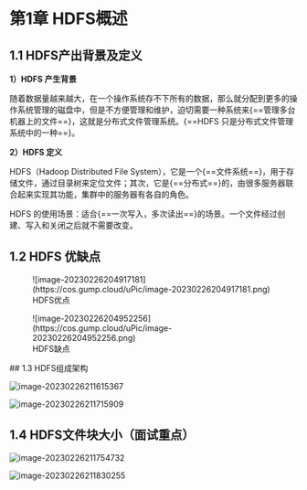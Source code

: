 # 第1章 HDFS概述

## 1.1 HDFS产出背景及定义

**1）HDFS 产生背景**

随着数据量越来越大，在一个操作系统存不下所有的数据，那么就分配到更多的操作系统管理的磁盘中，但是不方便管理和维护，迫切需要一种系统来{==管理多台机器上的文件==}，这就是分布式文件管理系统。{==HDFS 只是分布式文件管理系统中的一种==}。

**2）HDFS 定义**

HDFS（Hadoop Distributed File System），它是一个{==文件系统==}，用于存储文件，通过目录树来定位文件；其次，它是{==分布式==}的，由很多服务器联合起来实现其功能，集群中的服务器有各自的角色。

HDFS 的使用场景：适合{==一次写入，多次读出==}的场景。一个文件经过创建、写入和关闭之后就不需要改变。

## 1.2 HDFS 优缺点

<figure markdown>
  ![image-20230226204917181](https://cos.gump.cloud/uPic/image-20230226204917181.png)
  <figcaption>HDFS优点</figcaption>
</figure>

<figure markdown>
  ![image-20230226204952256](https://cos.gump.cloud/uPic/image-20230226204952256.png)
  <figcaption>HDFS缺点</figcaption>
</figure>
## 1.3 HDFS组成架构

![image-20230226211615367](https://cos.gump.cloud/uPic/image-20230226211615367.png)

![image-20230226211715909](https://cos.gump.cloud/uPic/image-20230226211715909.png)

## 1.4 HDFS文件块大小（面试重点）

![image-20230226211754732](https://cos.gump.cloud/uPic/image-20230226211754732.png)

![image-20230226211830255](https://cos.gump.cloud/uPic/image-20230226211830255.png)

